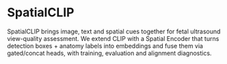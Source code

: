 # SpatialCLIP
SpatialCLIP brings image, text and spatial cues together for fetal ultrasound view-quality assessment. We extend CLIP with a Spatial Encoder that turns detection boxes + anatomy labels into embeddings and fuse them via gated/concat heads, with training, evaluation and alignment diagnostics.
